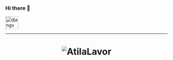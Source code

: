 ### Hi there 👋



<p align="left"> 
 <img src="https://devicons.github.io/devicon/devicon.git/icons/django/django-original.svg" alt="django" width="40" height="40"/>

</p>

<hr>
<h1 align="center">
<img alt="AtilaLavor" src="https://github-readme-stats.codestackr.vercel.app/api?username=atilamedeiros&show_icons=true&hide_border=true&theme=dark" />
</h1>



<!--
**AtilaMedeiros/AtilaMedeiros** is a ✨ _special_ ✨ repository because its `README.md` (this file) appears on your GitHub profile.

Here are some ideas to get you started:

- 🔭 I’m currently working on ...
- 🌱 I’m currently learning ...
- 👯 I’m looking to collaborate on ...
- 🤔 I’m looking for help with ...
- 💬 Ask me about ...
- 📫 How to reach me: ...
- 😄 Pronouns: ...
- ⚡ Fun fact: ...
-->
